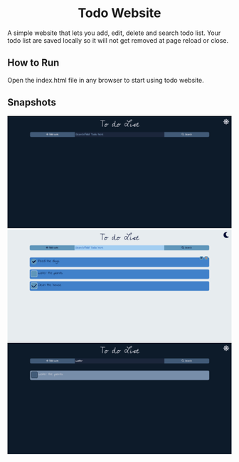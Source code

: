 <h1 align="center">Todo Website</h1>
A simple website that lets you add, edit, delete and search todo list. Your todo list are saved locally so it will not get removed at page reload or close.

## How to Run
Open the index.html file in any browser to start using todo website.

## Snapshots
![Snapshot 1](snapshots/snapshot_1.png)
![Snapshot 2](snapshots/snapshot_2.png)
![Snapshot 3](snapshots/snapshot_3.png)

